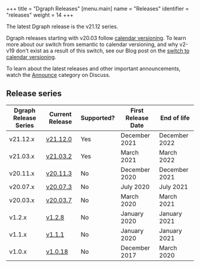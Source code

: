 +++
title = "Dgraph Releases"
[menu.main]
  name = "Releases"
  identifier = "releases"
  weight = 14
+++

The latest Dgraph release is the v21.12 series.

Dgraph releases starting with v20.03 follow
[calendar versioning](https://calver.org). To learn more about our switch from
semantic to calendar versioning, and why v2-v19 don't exist as a result of this
switch, see our Blog post on the 
[switch to calendar versioning](https://dgraph.io/blog/post/dgraph-calendar-versioning/).

To learn about the latest releases and other important announcements, watch the
[Announce][] category on Discuss.

[Announce]: https://discuss.dgraph.io/c/announce

## Release series

 Dgraph Release Series | Current Release | Supported? | First Release Date | End of life
-----------------------|-----------------|------------|--------------------|--------------
 v21.12.x              | [v21.12.0][]    | Yes        | December 2021      | December 2022
 v21.03.x              | [v21.03.2][]    | Yes        | March 2021         | March 2022
 v20.11.x              | [v20.11.3][]    | No         | December 2020      | December 2021
 v20.07.x              | [v20.07.3][]    | No         | July 2020          | July 2021
 v20.03.x              | [v20.03.7][]    | No         | March 2020         | March 2021
 v1.2.x                | [v1.2.8][]      | No         | January 2020       | January 2021
 v1.1.x                | [v1.1.1][]      | No         | January 2020       | January 2021
 v1.0.x                | [v1.0.18][]     | No         | December 2017      | March 2020


[v21.12.0]: https://discuss.dgraph.io/t/dgraph-v21-12-0-zion-release/16215
[v21.03.2]: https://discuss.dgraph.io/t/dgraph-v21-03-2-resilient-rocket-2-release/15389
[v20.11.3]: https://discuss.dgraph.io/t/dgraph-v20-11-3-tenacious-tchalla-3-release/13498
[v20.07.3]: https://discuss.dgraph.io/t/dgraph-v20-07-3-release/12107
[v20.03.7]: https://discuss.dgraph.io/t/dgraph-v20-03-7-release/12077
[v1.2.8]: https://discuss.dgraph.io/t/dgraph-v1-2-8-release/11183
[v1.1.1]: https://discuss.dgraph.io/t/dgraph-v1-1-1-release/5664
[v1.0.18]: https://discuss.dgraph.io/t/dgraph-v1-0-18-release/5663
